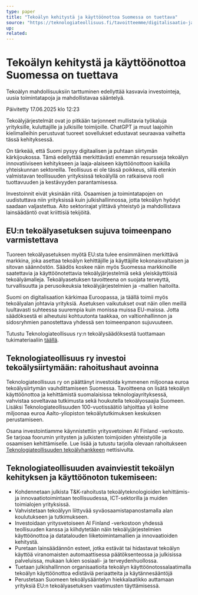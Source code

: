 ```yaml
---
type: paper
title: "Tekoälyn kehitystä ja käyttöönottoa Suomessa on tuettava"
source: "https://teknologiateollisuus.fi/tavoitteemme/digitalisaatio-ja-datatalous/tekoalyn-hyodyntaminen/"
up:
related:
---
```


# Tekoälyn kehitystä ja käyttöönottoa Suomessa on tuettava

Tekoälyn mahdollisuuksiin tarttuminen edellyttää kasvavia investointeja, uusia toimintatapoja ja mahdollistavaa sääntelyä.

Päivitetty 17.06.2025 klo 12:23

Tekoälyjärjestelmät ovat jo pitkään tarjonneet mullistavia työkaluja yrityksille, kuluttajille ja julkisille toimijoille. ChatGPT ja muut laajoihin kielimalleihin perustuvat tuoreet sovellukset edustavat seuraavaa vaihetta tässä kehityksessä.

On tärkeää, että Suomi pysyy digitaalisen ja puhtaan siirtymän kärkijoukossa. Tämä edellyttää merkittävästi enemmän resursseja tekoälyn innovatiiviseen kehitykseen ja laaja-alaiseen käyttöönottoon kaikilla yhteiskunnan sektoreilla. Teollisuus ei ole tässä poikkeus, sillä etenkin valmistavan teollisuuden yrityksissä tekoälyllä on ratkaiseva rooli tuottavuuden ja kestävyyden parantamisessa.

Investoinnit eivät yksinään riitä. Osaamisen ja toimintatapojen on uudistuttava niin yrityksissä kuin julkishallinnossa, jotta tekoälyn hyödyt saadaan valjastettua. Aito sektorirajat ylittävä yhteistyö ja mahdollistava lainsäädäntö ovat kriittisiä tekijöitä.

## EU:n tekoälyasetuksen sujuva toimeenpano varmistettava

Tuoreen tekoälyasetuksen myötä EU:sta tulee ensimmäinen merkittävä markkina, joka asettaa tekoälyn kehittäjille ja käyttäjille kokonaisvaltaisen ja sitovan säännöstön. Säädös koskee näin myös Suomessa markkinoille saatettavia ja käyttöönotettavia tekoälyjärjestelmiä sekä yleiskäyttöisiä tekoälyämalleja. Tekoälyasetuksen tavoitteena on suojata terveyttä, turvallisuutta ja perusoikeuksia tekoälyjärjestelmien ja -mallien haitoilta.

Suomi on digitalisaation kärkimaa Euroopassa, ja täällä toimii myös tekoälyalan johtavia yrityksiä. Asetuksen vaikutukset ovat näin ollen meillä luultavasti suhteessa suurempia kuin monissa muissa EU-maissa. Jotta säädöksestä ei aiheutuisi kohtuutonta taakkaa, on valtionhallinnon ja sidosryhmien panostettava yhdessä sen toimeenpanon sujuvuuteen.

Tutustu Teknologiateollisuus ry:n tekoälysäädöksestä tuottamaan tukimateriaaliin [täällä](https://teknologiateollisuus.fi/jasenille/tietopankki/digitalisaatio-ja-tekoaly/tekoalyasetus/).

## Teknologiateollisuus ry investoi tekoälysiirtymään: rahoitushaut avoinna

Teknologiateollisuus ry on päättänyt investoida kymmenen miljoonaa euroa tekoälysiirtymän vauhdittamiseen Suomessa. Tavoitteena on lisätä tekoälyn käyttöönottoa ja kehittämistä suomalaisissa teknologiayrityksessä, vahvistaa soveltavaa tutkimusta sekä houkutella tekoälyosaajia Suomeen. Lisäksi Teknologiateollisuuden 100-vuotissäätiö lahjoittaa yli kolme miljoonaa euroa Aalto-yliopiston tekoälytutkimuksen keskuksen perustamiseen.

Osana investointiamme käynnistettiin yritysvetoinen AI Finland -verkosto. Se tarjoaa foorumin yritysten ja julkisten toimijoiden yhteistyölle ja osaamisen kehittämiselle. Lue lisää ja tutustu tarjolla olevaan rahoitukseen [Teknologiateollisuuden tekoälyhankkeen](https://teknologiateollisuus.fi/ajankohtaista/hankkeet/tekoaly/) nettisivulta.

## Teknologiateollisuuden avainviestit tekoälyn kehityksen ja käyttöönoton tukemiseen:

- Kohdennetaan julkista T&K-rahoitusta tekoälyteknologioiden kehittämis- ja innovaatiotoimintaan teollisuudessa, ICT-sektorilla ja muiden toimialojen yrityksissä.
- Vahvistetaan tekoälyyn liittyvää syväosaamistapanostamalla alan koulutukseen ja tutkimukseen.
- Investoidaan yritysvetoiseen AI Finland -verkostoon yhdessä teollisuuden kanssa ja kiihdytetään näin tekoälyjärjestelmien käyttöönottoa ja datatalouden liiketoimintamallien ja innovaatioiden kehitystä.
- Puretaan lainsäädännön esteet, jotka estävät tai hidastavat tekoälyn käyttöä viranomaisten automaattisessa päätöksenteossa ja julkisissa palveluissa, mukaan lukien sosiaali- ja terveydenhuollossa.
- Tuetaan julkishallinnon organisaatioita tekoälyn käyttöönotossalaatimalla tekoälyn käyttöönottoa edistäviä periaatteita ja käytännesääntöjä
- Perustetaan Suomeen tekoälysääntelyn hiekkalaatikko auttamaan yrityksiä EU:n tekoälyasetuksen vaatimusten täyttämisessä.